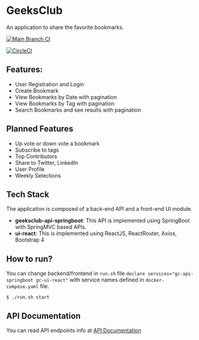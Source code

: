 # GeeksClub
An application to share the favorite bookmarks.

[![Main Branch CI](https://github.com/sivaprasadreddy/geeksclub/actions/workflows/maven-main.yml/badge.svg)](https://github.com/sivaprasadreddy/geeksclub/actions/workflows/maven-main.yml)

[![CircleCI](https://circleci.com/gh/sivaprasadreddy/geeksclub/tree/main.svg?style=svg)](https://circleci.com/gh/sivaprasadreddy/geeksclub/tree/main)

## Features:
* User Registration and Login
* Create Bookmark
* View Bookmarks by Date with pagination
* View Bookmarks by Tag with pagination
* Search Bookmarks and see results with pagination

## Planned Features
* Up vote or down vote a bookmark
* Subscribe to tags
* Top Contributors
* Share to Twitter, LinkedIn
* User Profile
* Weekly Selections

## Tech Stack
The application is composed of a back-end API and a front-end UI module.

* **geeksclub-api-springboot**: This API is implemented using SpringBoot with SpringMVC based APIs.
* **ui-react**: This is implemented using ReactJS, ReactRouter, Axios, Bootstrap 4

## How to run?
You can change backend/frontend in `run.sh` file `declare services="gc-api-springboot gc-ui-react"` with service names defined in `docker-compose.yaml` file.

```shell
$ ./run.sh start
```

## API Documentation

You can read API endpoints info at [API Documentation](docs/api.md)
